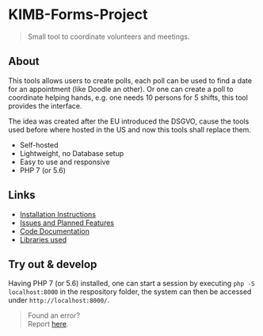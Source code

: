 # KIMB-Forms-Project

> Small tool to coordinate volunteers and meetings.

## About 

This tools allows users to create polls, each poll can be used to find
a date for an appointment (like Doodle an other).
Or one can create a poll to coordinate helping hands, e.g. one needs 10 persons 
for 5 shifts, this tool provides the interface.

The idea was created after the EU introduced the DSGVO, cause the tools used before where hosted 
in the US and now this tools shall replace them.

- Self-hosted
- Lightweight, no Database setup
- Easy to use and responsive
- PHP 7 (or 5.6)

## Links

- [Installation Instructions](https://github.com/KIMB-technologies/KIMB-Forms-Project/blob/master/INSTALL.md)
- [Issues and Planned Features](https://github.com/KIMB-technologies/KIMB-Forms-Project/issues)
- [Code Documentation](https://kimb-technologies.github.io/KIMB-Forms-Project/)
- [Libraries used](https://github.com/KIMB-technologies/KIMB-Forms-Project/blob/master/NOTICE.md)

## Try out & develop

 Having PHP 7 (or 5.6) installed, one can start a session by executing
 `php -S localhost:8000` in the respository folder, the system can then be accessed
 under `http://localhost:8000/`.

 > Found an error?  
 > Report [here](https://github.com/KIMB-technologies/KIMB-Forms-Project/issues).



